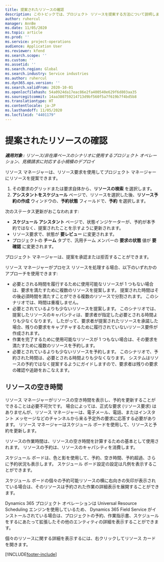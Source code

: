 ```yaml
---
title: 提案されたリソースの確認
description: このトピックでは、プロジェクト リソースを提案する方法について説明します。
author: ruhercul
manager: AnnBe
ms.date: 11/05/2020
ms.topic: article
ms.prod: ''
ms.service: project-operations
audience: Application User
ms.reviewer: kfend
ms.search.scope: ''
ms.custom: ''
ms.assetid: ''
ms.search.region: Global
ms.search.industry: Service industries
ms.author: ruhercul
ms.dyn365.ops.version: ''
ms.search.validFrom: 2020-10-01
ms.openlocfilehash: 54a0924da17eac86e2fa400540e629f6d803aa35
ms.sourcegitcommit: 14aa380759214713d9bf560f5a7f619b7f4bd5b8
ms.translationtype: HT
ms.contentlocale: ja-JP
ms.lasthandoff: 11/05/2020
ms.locfileid: "4401179"
---
```

# <a name="review-proposed-resources"></a>提案されたリソースの確認

_**適用対象 :** リソース/非在庫ベースのシナリオに使用するプロジェクト オペレーション、見積請求に対応する小規模のデプロイ_

リソース マネージャーは、リソース要求を使用してプロジェクト マネージャーにリソースを提案できます。

1. その要求のグリッドまたは要求自体から、**リソースの検索** を選択します。
2. **アシスタントをスケジュール** ページで、リソースを選択した後、**リソース予約の作成** ウィンドウの、**予約状態** フィールドで、**予約** を選択します。

次のステータス更新がおこなわれます:

- **スケジュール アシスタント** ページで、状態インジケーターが、予約が本予約ではなく、提案されたことを示すように更新されます。
- リソース要求で、状態が **要レビュー** に変更されます。
- プロジェクトの **チーム** タブで、汎用チーム メンバーの **要求の状態** 値が **要確認** に変更されます。

プロジェクト マネージャーは、提案を承認または拒否することができます。

リソース マネージャーがプロセス リソースを処理する場合、以下のいずれかのアプローチを使用できます:

- 必要とされる時間を履行するために使用可能なリソースが 1 つもない場合は、要求を満たすために複数のリソースを提案します。 提案された時間はその後必須時間を満たすことができる複数のリソースで分割されます。 このシナリオでは、時間は重複しません。
- 必要とされているよりも少ないリソースを提案します。 このシナリオでは、提案したリソースのキャパシティは、要求者が指定した必要とされる時間よりも少なくなります。 したがって、要求者が提案されたリソースを承諾した場合、残りの要求をキャプチャするために履行されていないリソース要件が作成されます。
- 作業を完了するために使用可能なリソースが 1 つもない場合は、その要求を満たすために複数のリソースを予約します。
- 必要とされているよりも少ないリソースを予約します。 このシナリオで、予約された時間は、必要とされる時間よりも少なくなります。 システムはリソースの予約ではなく提案するようにガイドしますので、要求者は残りの要求の確認や追跡をおこなえます。

## <a name="resource-availability"></a>リソースの空き時間

リソース マネージャーがリソースの空き時間を表示し、予約を更新することができることは必要不可欠です。 場合によっては、正式な要求 (リソース要求) はありませんが、リソース マネージャーは、電子メール、電話、またはインスタント メッセージなどのチャンネルから来る予定外の要求に応答する必要があります。 リソース マネージャーはスケジュール ボードを使用して、リソースと予約を更新します。

リソースの作業時間は、リソースの空き時間を計算するための基本として使用されます。 リソースの予約は、リソースのキャパシティを消費します。

スケジュール ボードは、色と影を使用して、予約、空き時間、予約超過、さらに予約状況も表示します。 スケジュール ボード設定の設定は凡例を表示することができます。

スケジュール ボードの個々の予約可能リソースの横に右向きの矢印が表示されている場合は、そのリソースは予約された作業の詳細表示を展開することができます。

Dynamics 365 プロジェクト オペレーションは Universal Resource Scheduling エンジンを使用しているため、 Dynamics 365 Field Service がインストールされている場合は、プロジェクトの予約、作業指示書、スケジュールをするにあたって拡張したその他のエンティティの詳細を表示することができます。

個々のリソースに関する詳細を表示するには、右クリックしてリソース カードを開きます。



[!INCLUDE[footer-include](../includes/footer-banner.md)]
